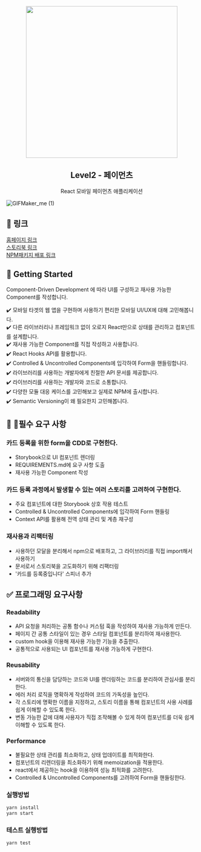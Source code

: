 <p align="middle" >
  <img src="https://techcourse-storage.s3.ap-northeast-2.amazonaws.com/0fefce79602043a9b3281ee1dd8f4be6" width="400">
</p>
<h2 align="middle">Level2 - 페이먼츠</h2>
<p align="middle">React 모바일 페이먼츠 애플리케이션</p>
</p>

![GIFMaker_me (1)](https://github.com/woowacourse/prolog/assets/72205402/e2b58967-983f-48c8-9875-7d7d0bf82971)

## 🔗 링크
[홈페이지 링크](https://thriving-malasada-009498.netlify.app/#/)<br>
[스토리북 링크](https://644b673fa2e9bbb9cb5a211e-lrslwmuvsi.chromatic.com/?path=/story/bank--%EC%9A%B0%EB%A6%AC%EC%B9%B4%EB%93%9C)<br>
[NPM패키지 배포 링크](https://www.npmjs.com/package/react-modal-patrick)

## 🚀 Getting Started
Component-Driven Development 에 따라 UI를 구성하고 재사용 가능한 Component를 작성합니다.

✔️ 모바일 타겟의 웹 앱을 구현하며 사용하기 편리한 모바일 UI/UX에 대해 고민해봅니다.  
✔️ 다른 라이브러리나 프레임워크 없이 오로지 React만으로 상태를 관리하고 컴포넌트를 설계합니다.  
✔️ 재사용 가능한 Component를 직접 작성하고 사용합니다.  
✔️ React Hooks API를 활용합니다.  
✔️ Controlled & Uncontrolled Components에 입각하여 Form을 핸들링합니다.  
✔️ 라이브러리를 사용하는 개발자에게 친절한 API 문서를 제공합니다.  
✔️ 라이브러리를 사용하는 개발자와 코드로 소통합니다.  
✔️ 다양한 모듈 대응 케이스를 고민해보고 실제로 NPM에 출시합니다.  
✔️ Semantic Versioning이 왜 필요한지 고민해봅니다.  

## 📝 필수 요구 사항
### 카드 등록을 위한 form을 CDD로 구현한다.
- Storybook으로 UI 컴포넌트 렌더링
- REQUIREMENTS.md에 요구 사항 도출
- 재사용 가능한 Component 작성
### 카드 등록 과정에서 발생할 수 있는 여러 스토리를 고려하여 구현한다.
- 주요 컴포넌트에 대한 Storybook 상호 작용 테스트
- Controlled & Uncontrolled Components에 입각하여 Form 핸들링
- Context API를 활용해 전역 상태 관리 및 계층 재구성
### 재사용과 리팩터링
- 사용하던 모달을 분리해서 npm으로 배포하고, 그 라이브러리를 직접 import해서 사용하기
- 문서로서 스토리북을 고도화하기 위해 리팩터링
- '카드를 등록중입니다' 스피너 추가

## ✅ 프로그래밍 요구사항

### Readability
- API 요청을 처리하는 공통 함수나 커스텀 훅을 작성하여 재사용 가능하게 만든다.
- 페이지 간 공통 스타일이 있는 경우 스타일 컴포넌트를 분리하여 재사용한다.
- custom hook을 이용해 재사용 가능한 기능을 추출한다.
- 공통적으로 사용되는 UI 컴포넌트를 재사용 가능하게 구현한다.
### Reusability
- 서버와의 통신을 담당하는 코드와 UI를 렌더링하는 코드를 분리하여 관심사를 분리한다.
- 에러 처리 로직을 명확하게 작성하여 코드의 가독성을 높인다.
- 각 스토리에 명확한 이름을 지정하고, 스토리 이름을 통해 컴포넌트의 사용 사례를 쉽게 이해할 수 있도록 한다.
- 변동 가능한 값에 대해 사용자가 직접 조작해볼 수 있게 하여 컴포넌트를 더욱 쉽게 이해할 수 있도록 한다.
### Performance
- 불필요한 상태 관리를 최소화하고, 상태 업데이트를 최적화한다.
- 컴포넌트의 리렌더링을 최소화하기 위해 memoization을 적용한다.
- react에서 제공하는 hook을 이용하여 성능 최적화를 고려한다.
- Controlled & Uncontrolled Components를 고려하여 Form을 핸들링한다.

### 실행방법

```bash
yarn install
yarn start
```

### 테스트 실행방법

```bash
yarn test
```

